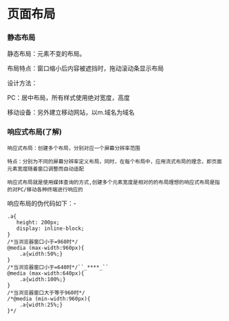 # 页面布局

### 静态布局

静态布局：元素不变的布局。

布局特点：窗口缩小后内容被遮挡时，拖动滚动条显示布局

设计方法：

PC：居中布局，所有样式使用绝对宽度，高度

移动设备：另外建立移动网站，以m.域名为域名



### 响应式布局(了解)

```
响应式布局：创建多个布局，分别对应一个屏幕分辨率范围

特点：分别为不同的屏幕分辨率定义布局，同时，在每个布局中，应用流式布局的理念，即页面元素宽度随着窗口调整而自动适配

响应式布局就是使用媒体查询的方式,创建多个元素宽度是相对的的布局理想的响应式布局是指的对PC/移动各种终端进行响应的
```

响应布局的伪代码如下：-

```
.a{
   height: 200px;
   display: inline-block;
}
/*当浏览器窗口小于=960时*/
@media (max-width:960px){
    .a{width:50%;}
}
/*当浏览器窗口小于=640时*/``_****_``
@media (max-width:640px){
    .a{width:100%;}
}
/*当浏览器窗口大于等于960时*/
/*@media (min-width:960px){
    .a{width:25%;}
}*/
```




